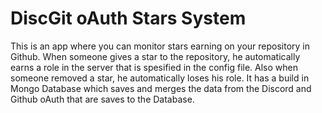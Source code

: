 <h1>DiscGit oAuth Stars System</h1>
This is an app where you can monitor stars earning on your repository in Github. When someone gives a star to the repository, he automatically earns a role in the server that is spesified in the config file. Also when someone removed a star, he automatically loses his role. It has a build in Mongo Database which saves and merges the data from the Discord and Github oAuth that are saves to the Database.
